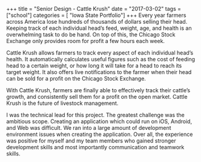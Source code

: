 +++
title = "Senior Design - Cattle Krush"
date = "2017-03-02"
tags = ["school"]
categories = [ "Iowa State Portfolio"]
+++
Every year farmers across America lose hundreds of thousands of dollars selling their head. Keeping track of each individual head’s feed, weight, age, and health is an overwhelming task to do be hand. On top of this, the Chicago Stock Exchange only provides room for profit a few hours each week.

Cattle Krush allows farmers to track every aspect of each individual head’s health. It automatically calculates useful figures such as the cost of feeding head to a certain weight, or how long it will take for a head to reach its target weight. It also offers live notifications to the farmer when their head can be sold for a profit on the Chicago Stock Exchange.

With Cattle Krush, farmers are finally able to effectively track their cattle’s growth, and consistently sell them for a profit on the open market. Cattle Krush is the future of livestock management.

I was the technical lead for this project. The greatest challenge was the ambitious scope. Creating an application which could run on iOS, Android, and Web was difficult. We ran into a large amount of development environment issues when creating the application. Over all, the experience was positive for myself and my team members who gained stronger development skills and most importantly communication and teamwork skills.
